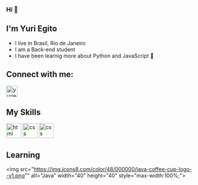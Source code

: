 ### Hi 👋

## I'm Yuri Egito
- I live in Brasil, Rio de Janeiro
- I am a Back-end student
- I have been learnig more about Python and JavaScript 🚀

## Connect with me:
<a href="https://www.linkedin.com/in/yuri-egito-05255a216/" target="_blank">
<img align="center" alt="yuriegito-linkedin" height="30" width="30" src="https://cdn.icon-icons.com/icons2/1753/PNG/512/iconfinder-social-media-applications-14linkedin-4102586_113786.png" style="max-width:100%;">
</a>

## My Skills

<img src="https://cdn.icon-icons.com/icons2/2415/PNG/512/html_original_wordmark_logo_icon_146478.png" alt="html" width="40" height="40" style="max-width:100%;"></img>
<img src="https://cdn.icon-icons.com/icons2/2107/PNG/512/file_type_css_icon_130661.png" alt="css" width="40" height="40" style="max-width:100%;"></img>
<img src="https://img.icons8.com/color/48/000000/javascript--v1.png" alt="css" width="40" height="40" style="max-width:100%;"></img>
## Learning
<img src="https://img.icons8.com/color/48/000000/java-coffee-cup-logo--v1.png"" alt="Java" width="40" height="40" style="max-width:100%;"></img>


<!--
*Yegito-Yegito/Yegito-Yegito* is a ✨ special ✨ repository because its `README.md` (this file) appears on your GitHub profile.

Here are some ideas to get you started:

- 🔭 I’m currently working on ...
- 🌱 I’m currently learning ...
- 👯 I’m looking to collaborate on ...
- 🤔 I’m looking for help with ...
- 💬 Ask me about ...
- 📫 How to reach me: ...
- 😄 Pronouns: ...
- ⚡ Fun fact: ...
-->
